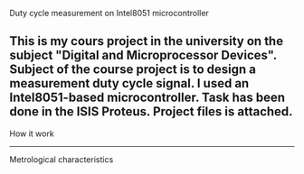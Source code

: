 Duty cycle measurement on Intel8051 microcontroller

This is my cours project in the university on the subject "Digital and Microprocessor Devices".
Subject of the course project is to design a measurement duty cycle signal. 
I used an Intel8051-based microcontroller. 
Task has been done in the ISIS Proteus. Project files is attached.
-----------------------------------------------------
How it work


-----------------------------------------------------
Metrological characteristics





